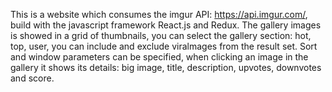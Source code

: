 This is a website which consumes the imgur API: https://api.imgur.com/, build with the javascript framework React.js and Redux.
The gallery images is showed in a grid of thumbnails, you can select the gallery section: hot, top, user, you can include and exclude viralmages from the result set.
Sort and window parameters can be specified, when clicking an image in the gallery it shows its details: big image, title, description, upvotes, downvotes and score.



